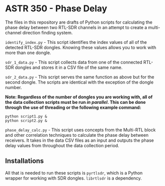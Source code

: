 # ASTR 350 - Phase Delay

The files in this repository are drafts of Python scripts for calculating the phase delay between two RTL-SDR channels in an attempt to create a multi-channel direction finding system. 

`identify_index.py` - This script identifies the index values of all of the detected RTL-SDR dongles. Knowing these values allows you to work with more than one dongle.

`sdr_1_data.py` - This script collects data from one of the connected RTL-SDR dongles and stores it in a CSV file of the same name.

`sdr_2_data.py` - This script serves the same function as above but for the second dongle. The scripts are identical with the exception of the dongle number. 

**Note: Regardless of the number of dongles you are working with, all of the data collection scripts must be run *in parallel*. This can be done through the use of threading or the following example command:**

    python script1.py &
    python script2.py &

`phase_delay_calc.py` - This script uses concepts from the Multi-RTL block and other correlation techniques to calculate the phase delay between receivers. It takes in the data CSV files as an input and outputs the phase delay values from throughout the data collection period.

## Installations

All that is needed to run these scripts is `pyrtlsdr`, which is a Python wrapper for working with SDR dongles. `librtlsdr` is a dependency. 
